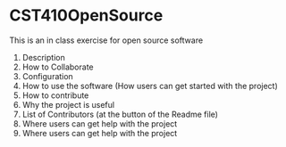 # CST410OpenSource
This is an in class exercise for open source software
1. Description
2. How to Collaborate
3. Configuration
4. How to use the software (How users can get started with the project)
5. How to contribute
6. Why the project is useful 
7. List of Contributors (at the button of the Readme file)
8. Where users can get help with the project
9. Where users can get help with the project
